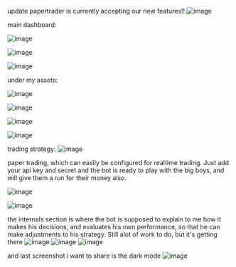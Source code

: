 update papertrader is currently accepting our new features!! 
![image](https://github.com/user-attachments/assets/ca48677e-f451-4b78-bf7c-e4de2eece6c4)



main dashboard:

![image](https://github.com/user-attachments/assets/96b15780-0cdb-4645-89be-3ca50c58e557)

![image](https://github.com/user-attachments/assets/516f579e-58c2-4c53-8581-492b223d2e29)

![image](https://github.com/user-attachments/assets/dd95704c-0cd6-45d1-b2e1-9bb4a29bf8e5)



under my assets: 

![image](https://github.com/user-attachments/assets/a31d2f4c-d66f-4c16-9b6c-3c26ab9aac69)

![image](https://github.com/user-attachments/assets/867bc31f-3641-4fac-8f0e-3f17bd73ad74)

![image](https://github.com/user-attachments/assets/8d453282-b00b-46b7-ae83-146e5230c592)

![image](https://github.com/user-attachments/assets/7ffc3642-9666-429e-bbd0-f54ac5370328)

trading strategy:
![image](https://github.com/user-attachments/assets/2e680d0e-f873-467a-8003-3bd7354270c1)

paper trading, which can easily be configured for realtime trading. 
Just add your api key and secret and the bot is ready to play with the big boys, and will give them a run for their money also. 

![image](https://github.com/user-attachments/assets/d2807478-c554-4dcf-8c62-ab45aaf5efa8)

![image](https://github.com/user-attachments/assets/118e790b-b6a1-4986-bcf6-10a5b431fd5a)

the internals section is where the bot is supposed to explain to me how it makes his decisions, and evaluates his own performance, so that he can make adjustments to his strategy. Still alot of work to do, but it's getting there
![image](https://github.com/user-attachments/assets/f27b7985-64bb-48b6-ae5d-83fbfa94d999)
![image](https://github.com/user-attachments/assets/9a768dfc-c860-4f48-89bc-f4302ebc670e)
![image](https://github.com/user-attachments/assets/c2422114-a17b-4d8a-ae36-ae709cab80c3)

and last screenshot i want to share is the dark mode 
![image](https://github.com/user-attachments/assets/09ddf29d-f483-46cb-adc8-d63f6acb4afd)
